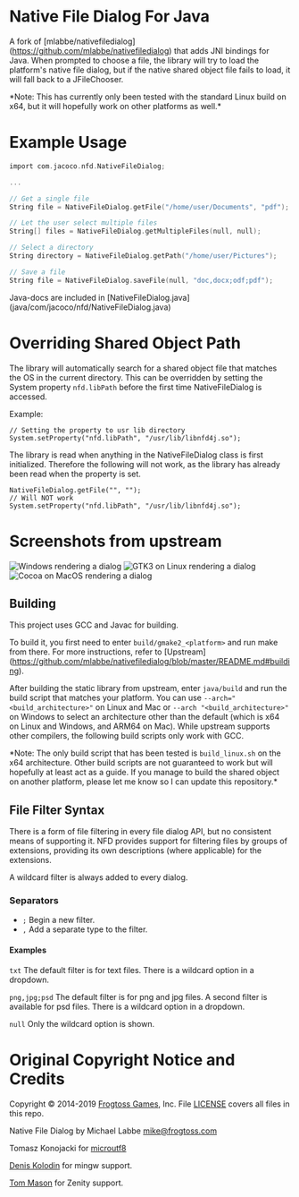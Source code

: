 # Native File Dialog For Java

A fork of \[mlabbe/nativefiledialog\](<https://github.com/mlabbe/nativefiledialog>) that adds JNI bindings for Java. When prompted to choose a file, the library will try to load the platform's native file dialog, but if the native shared object file fails to load, it will fall back to a JFileChooser.

\*Note: This has currently only been tested with the standard Linux build on x64, but it will hopefully work on other platforms as well.\*

# Example Usage

```C
import com.jacoco.nfd.NativeFileDialog;

...

// Get a single file
String file = NativeFileDialog.getFile("/home/user/Documents", "pdf");

// Let the user select multiple files
String[] files = NativeFileDialog.getMultipleFiles(null, null);

// Select a directory
String directory = NativeFileDialog.getPath("/home/user/Pictures");

// Save a file
String file = NativeFileDialog.saveFile(null, "doc,docx;odf;pdf");
```

Java-docs are included in \[NativeFileDialog.java\](java/com/jacoco/nfd/NativeFileDialog.java)

# Overriding Shared Object Path

The library will automatically search for a shared object file that matches the OS in the current directory. This can be overridden by setting the System property `nfd.libPath` before the first time NativeFileDialog is accessed.

Example:

```
// Setting the property to usr lib directory
System.setProperty("nfd.libPath", "/usr/lib/libnfd4j.so");
```

The library is read when anything in the NativeFileDialog class is first initialized. Therefore the following will not work, as the library has already been read when the property is set.

```
NativeFileDialog.getFile("", "");
// Will NOT work
System.setProperty("nfd.libPath", "/usr/lib/libnfd4j.so");
```

# Screenshots from upstream

![Windows rendering a dialog](screens/open_win.png?raw=true)
![GTK3 on Linux rendering a dialog](screens/open_gtk3.png?raw=true)
![Cocoa on MacOS rendering a dialog](screens/open_cocoa.png?raw=true)

## Building

This project uses GCC and Javac for building.

To build it, you first need to enter `build/gmake2_<platform>`  and run make from there. For more instructions, refer to \[Upstream\](<https://github.com/mlabbe/nativefiledialog/blob/master/README.md#building>).

After building the static library from upstream, enter `java/build` and run the build script that matches your platform. You can use `--arch="<build_architecture>"`  on Linux and Mac or `--arch "<build_architecture>"`  on Windows to select an architecture other than the default (which is x64 on Linux and Windows, and ARM64 on Mac). While upstream supports other compilers, the following build scripts only work with GCC.

\*Note: The only build script that has been tested is `build_linux.sh`  on the x64 architecture. Other build scripts are not guaranteed to work but will hopefully at least act as a guide. If you manage to build the shared object on another platform, please let me know so I can update this repository.\*

## File Filter Syntax

There is a form of file filtering in every file dialog API, but no consistent means of supporting it.  NFD provides support for filtering files by groups of extensions, providing its own descriptions (where applicable) for the extensions.

A wildcard filter is always added to every dialog.

### Separators

* `;` Begin a new filter.
* `,` Add a separate type to the filter.

#### Examples

`txt` The default filter is for text files.  There is a wildcard option in a dropdown.

`png,jpg;psd` The default filter is for png and jpg files.  A second filter is available for psd files.  There is a wildcard option in a dropdown.

`null` Only the wildcard option is shown.

# Original Copyright Notice and Credits

Copyright © 2014-2019 [Frogtoss Games](http://www.frogtoss.com), Inc. File [LICENSE](LICENSE) covers all files in this repo.

Native File Dialog by Michael Labbe
[mike@frogtoss.com](mailto:mike@frogtoss.com)

Tomasz Konojacki for [microutf8](http://puszcza.gnu.org.ua/software/microutf8/)

[Denis Kolodin](https://github.com/DenisKolodin) for mingw support.

[Tom Mason](https://github.com/wheybags) for Zenity support.
